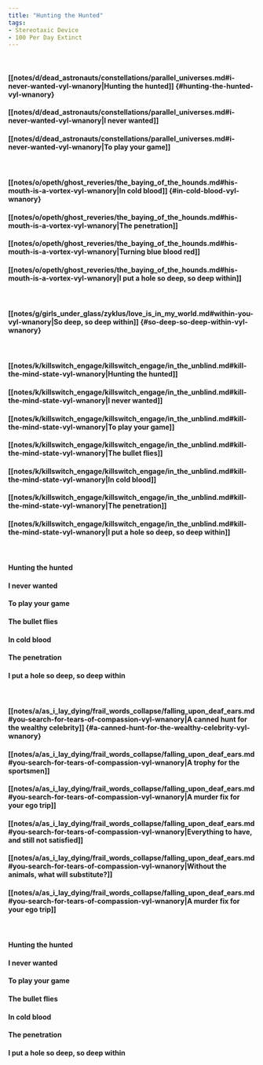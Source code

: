 ```yaml
---
title: "Hunting the Hunted"
tags:
- Stereotaxic Device
- 100 Per Day Extinct
---
```

&nbsp;
#### [[notes/d/dead_astronauts/constellations/parallel_universes.md#i-never-wanted-vyl-wnanory|Hunting the hunted]] {#hunting-the-hunted-vyl-wnanory}
#### [[notes/d/dead_astronauts/constellations/parallel_universes.md#i-never-wanted-vyl-wnanory|I never wanted]]
#### [[notes/d/dead_astronauts/constellations/parallel_universes.md#i-never-wanted-vyl-wnanory|To play your game]]
&nbsp;
#### [[notes/o/opeth/ghost_reveries/the_baying_of_the_hounds.md#his-mouth-is-a-vortex-vyl-wnanory|In cold blood]] {#in-cold-blood-vyl-wnanory}
#### [[notes/o/opeth/ghost_reveries/the_baying_of_the_hounds.md#his-mouth-is-a-vortex-vyl-wnanory|The penetration]]
#### [[notes/o/opeth/ghost_reveries/the_baying_of_the_hounds.md#his-mouth-is-a-vortex-vyl-wnanory|Turning blue blood red]]
#### [[notes/o/opeth/ghost_reveries/the_baying_of_the_hounds.md#his-mouth-is-a-vortex-vyl-wnanory|I put a hole so deep, so deep within]]
&nbsp;
#### [[notes/g/girls_under_glass/zyklus/love_is_in_my_world.md#within-you-vyl-wnanory|So deep, so deep within]] {#so-deep-so-deep-within-vyl-wnanory}
&nbsp;
#### [[notes/k/killswitch_engage/killswitch_engage/in_the_unblind.md#kill-the-mind-state-vyl-wnanory|Hunting the hunted]]
#### [[notes/k/killswitch_engage/killswitch_engage/in_the_unblind.md#kill-the-mind-state-vyl-wnanory|I never wanted]]
#### [[notes/k/killswitch_engage/killswitch_engage/in_the_unblind.md#kill-the-mind-state-vyl-wnanory|To play your game]]
#### [[notes/k/killswitch_engage/killswitch_engage/in_the_unblind.md#kill-the-mind-state-vyl-wnanory|The bullet flies]]
#### [[notes/k/killswitch_engage/killswitch_engage/in_the_unblind.md#kill-the-mind-state-vyl-wnanory|In cold blood]]
#### [[notes/k/killswitch_engage/killswitch_engage/in_the_unblind.md#kill-the-mind-state-vyl-wnanory|The penetration]]
#### [[notes/k/killswitch_engage/killswitch_engage/in_the_unblind.md#kill-the-mind-state-vyl-wnanory|I put a hole so deep, so deep within]]
&nbsp;
#### Hunting the hunted
#### I never wanted
#### To play your game
#### The bullet flies
#### In cold blood
#### The penetration
#### I put a hole so deep, so deep within
&nbsp;
#### [[notes/a/as_i_lay_dying/frail_words_collapse/falling_upon_deaf_ears.md#you-search-for-tears-of-compassion-vyl-wnanory|A canned hunt for the wealthy celebrity]] {#a-canned-hunt-for-the-wealthy-celebrity-vyl-wnanory}
#### [[notes/a/as_i_lay_dying/frail_words_collapse/falling_upon_deaf_ears.md#you-search-for-tears-of-compassion-vyl-wnanory|A trophy for the sportsmen]]
#### [[notes/a/as_i_lay_dying/frail_words_collapse/falling_upon_deaf_ears.md#you-search-for-tears-of-compassion-vyl-wnanory|A murder fix for your ego trip]]
#### [[notes/a/as_i_lay_dying/frail_words_collapse/falling_upon_deaf_ears.md#you-search-for-tears-of-compassion-vyl-wnanory|Everything to have, and still not satisfied]]
#### [[notes/a/as_i_lay_dying/frail_words_collapse/falling_upon_deaf_ears.md#you-search-for-tears-of-compassion-vyl-wnanory|Without the animals, what will substitute?]]
#### [[notes/a/as_i_lay_dying/frail_words_collapse/falling_upon_deaf_ears.md#you-search-for-tears-of-compassion-vyl-wnanory|A murder fix for your ego trip]]
&nbsp;
#### Hunting the hunted
#### I never wanted
#### To play your game
#### The bullet flies
#### In cold blood
#### The penetration
#### I put a hole so deep, so deep within
